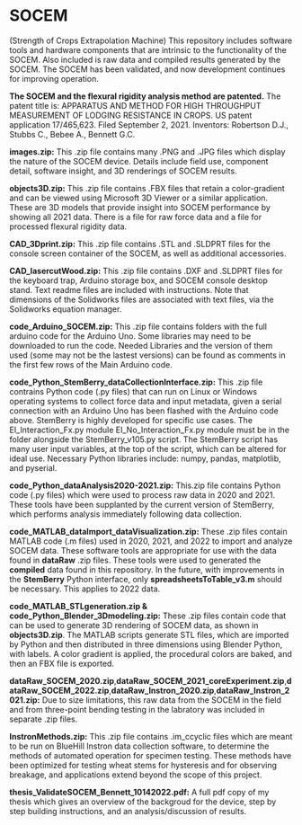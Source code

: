 # SOCEM
(Strength of Crops Extrapolation Machine)
This repository includes software tools and hardware components that are intrinsic to the functionality of the SOCEM.
Also included is raw data and compiled results generated by the SOCEM.
The SOCEM has been validated, and now development continues for improving operation.

**The SOCEM and the flexural rigidity analysis method are patented.**
The patent title is: APPARATUS AND METHOD FOR HIGH THROUGHPUT MEASUREMENT OF LODGING RESISTANCE IN CROPS.
US patent application 17/465,623. Filed September 2, 2021.
Inventors: Robertson D.J., Stubbs C., Bebee A., Bennett G.C.

**images.zip:** This .zip file contains many .PNG and .JPG files which display the nature of the SOCEM device. Details include field use, component detail, software insight, and 3D renderings of SOCEM results.  

**objects3D.zip:** This .zip file contains .FBX files that retain a color-gradient and can be viewed using Microsoft 3D Viewer or a similar application. These are 3D models that provide insight into SOCEM performance by showing all 2021 data. There is a file for raw force data and a file for processed flexural rigidity data.

**CAD_3Dprint.zip:** This .zip file contains .STL and .SLDPRT files for the console screen container of the SOCEM, as well as additional accessories.

**CAD_lasercutWood.zip:** This .zip file contains .DXF and .SLDPRT files for the keyboard trap, Arduino storage box, and SOCEM console desktop stand. Text readme files are included with instructions. Note that dimensions of the Solidworks files are associated with text files, via the Solidworks equation manager.

**code_Arduino_SOCEM.zip:** This .zip file contains folders with the full arduino code for the Arduino Uno. Some libraries may need to be downloaded to run the code. Needed Libraries and the version of them used (some may not be the lastest versions) can be found as comments in the first few rows of the Main Arduino code. 

**code_Python_StemBerry_dataCollectionInterface.zip:** This .zip file contrains Python code (.py files) that can run on Linux or Windows operating systems to collect force data and input metadata, given a serial connection with an Arduino Uno has been flashed with the Arduino code above. StemBerry is highly developed for specific use cases. The EI_Interaction_Fx.py module EI_No_Interaction_Fx.py module must be in the folder alongside the StemBerry_v105.py script. The StemBerry script has many user input variables, at the top of the script, which can be altered for ideal use. Necessary Python libraries include: numpy, pandas, matplotlib, and pyserial.

**code_Python_dataAnalysis2020-2021.zip:** This.zip file contains Python code (.py files) which were used to process raw data in 2020 and 2021. These tools have been supplanted by the current version of StemBerry, which performs analysis immediately following data collection.

**code_MATLAB_dataImport_dataVisualization.zip:** These .zip files contain MATLAB code (.m files) used in 2020, 2021, and 2022 to import and analyze SOCEM data. These software tools are appropriate for use with the data found in **dataRaw** .zip files. These tools were used to generated the **compiled** data found in this repository. In the future, with improvements in the **StemBerry** Python interface, only **spreadsheetsToTable_v3.m** should be necessary. This applies to 2022 data.

**code_MATLAB_STLgeneration.zip & code_Python_Blender_3Dmodeling.zip:** These .zip files contain code that can be used to generate 3D rendering of SOCEM data, as shown in **objects3D.zip**. The MATLAB scripts generate STL files, which are imported by Python and then distributed in three dimensions using Blender Python, with labels. A color gradient is applied, the procedural colors are baked, and then an FBX file is exported. 

**dataRaw_SOCEM_2020.zip**,**dataRaw_SOCEM_2021_coreExperiment.zip**,**dataRaw_SOCEM_2022.zip**,**dataRaw_Instron_2020.zip**,**dataRaw_Instron_2021.zip:** Due to size limitations, this raw data from the SOCEM in the field and from three-point bending testing in the labratory was included in separate .zip files.

**InstronMethods.zip:** This .zip file contains .im_ccyclic files which are meant to be run on BlueHill Instron data collection software, to determine the methods of automated operation for specimen testing. These methods have been optimized for testing wheat stems for hysteresis and for observing breakage, and applications extend beyond the scope of this project.

**thesis_ValidateSOCEM_Bennett_10142022.pdf:** A full pdf copy of my thesis which gives an overview of the backgroud for the device, step by step building instructions, and an analysis/discussion of results.   
